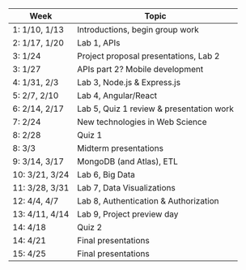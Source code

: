 | Week        | Topic                            |
|-------------|----------------------------------|
| 1: 1/10, 1/13 | Introductions, begin group work |
| 2: 1/17, 1/20 | Lab 1, APIs                     |
| 3: 1/24       | Project proposal presentations, Lab 2 |
| 3: 1/27       | APIs part 2? Mobile development |
| 4: 1/31, 2/3  | Lab 3, Node.js & Express.js     |
| 5: 2/7, 2/10  | Lab 4, Angular/React            |
| 6: 2/14, 2/17 | Lab 5, Quiz 1 review & presentation work |
| 7: 2/24       | New technologies in Web Science |
| 8: 2/28       | Quiz 1                           |
| 8: 3/3        | Midterm presentations            |
| 9: 3/14, 3/17 | MongoDB (and Atlas), ETL         |
| 10: 3/21, 3/24| Lab 6, Big Data                  |
| 11: 3/28, 3/31| Lab 7, Data Visualizations       |
| 12: 4/4, 4/7  | Lab 8, Authentication & Authorization |
| 13: 4/11, 4/14| Lab 9, Project preview day       |
| 14: 4/18      | Quiz 2                           |
| 14: 4/21      | Final presentations              |
| 15: 4/25      | Final presentations              |
